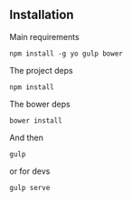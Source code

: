 ## Installation

Main requirements

```shell
npm install -g yo gulp bower
```

The project deps

```shell
npm install
```

The bower deps

```shell
bower install
```

And then

```shell
gulp
```

or for devs

```shell
gulp serve
```
